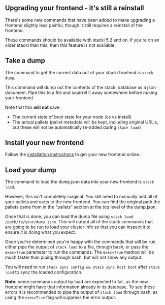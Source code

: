 ## Upgrading your frontend - it's still a reinstall

There's some new commands that have been added to make upgrading a frontend slightly less painful,
though it still requires a reinstall of the frontend.

These commands should be available with stacki 5.2 and on. If you're on an older stacki than this,
then this feature is not available.

## Take a dump

The command to get the current data out of your stacki frontend is `stack dump`.

This command will dump out the contents of the stacki database as a json document. Pipe this to
a file and squirrel it away somewhere before nuking your frontend.

Note that this **will not** save:

* The current state of boot state for your node (os vs install)
* The actual pallets (pallet metadata will be kept, including original URL's, but these will not be automatically re-added during `stack load`)

## Install your new frontend

Follow the [installation instructions](Frontend-Installation) to get your new frontend online.

## Load your dump

The command to load the dump.json data into your new frontend is `stack load`.

However, this isn't completely magical. You still need to manually add all of your pallets
and carts to the new frontend. You can find the original path the pallets came from in the
"pallets" section at the top level of the dump.json.

Once that is done, you can load the dump file using `stack load /path/to/your/dump.json`.
This will output all of the stack commands that are going to be run to load your cluster info
so that you can inspect it to ensure it is doing what you expect.

Once you've determined you're happy with the commands that will be run, either pipe the output of
`stack load` to a file, through bash, or pass the `exec=True` parameter to run the commands. The
`exec=True` method will be much faster than piping through bash, but will not show any output.

You will need to run `stack sync config && stack sync host boot` after `stack load` to sync the
loaded configuration.

**Note:** some commands output by load are expected to fail, as the new frontend might have that information
already in its database. To see these errors it is recommended to pipe the output of `stack load` through bash,
as using the `exec=True` flag will suppress the error output.
